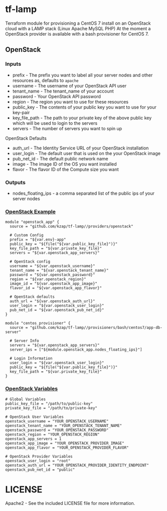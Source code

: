 # tf-lamp

Terraform module for provisioning a CentOS 7 install on an OpenStack cloud with a LAMP stack (Linux Apache MySQL PHP)
At the moment a OpenStack provider is available with a bash provisioner for CentOS 7.

## OpenStack

### Inputs

  * prefix - The prefix you want to label all your server nodes and other resources as, defaults to `apache`
  * username - The username of your OpenStack API user
  * tenant_name - The tenant_name of your account
  * password - Your OpenStack API password
  * region - The region you want to use for these resources
  * public_key - The contents of your public key you want to use for your key-pair
  * key_file_path - The path to your private key of the above public key which will be used to login to the servers
  * servers - The number of servers you want to spin up
  
OpenStack Defaults

  * auth_url - The Identity Service URL of your OpenStack installation
  * user_login - The default user that is used on the your OpenStack image
  * pub_net_id - The default public network name
  * image - The image ID of the OS you want installed
  * flavor - The flavor ID of the Compute size you want

### Outputs

  * nodes_floating_ips - a comma separated list of the public ips of your server nodes

### [OpenStack Example](./examples/openstack/openstack_example.tf)

    module "openstack_app" {
      source = "github.com/kzap/tf-lamp//providers/openstack"
      
      # Custom Config
      prefix = "${var.env}-app"
      public_key = "${file("${var.public_key_file}")}"
      key_file_path = "${var.private_key_file}"
      servers = "${var.openstack_app_servers}"
      
      # OpenStack config
      username = "${var.openstack_username}"
      tenant_name = "${var.openstack_tenant_name}"
      password = "${var.openstack_password}"
      region = "${var.openstack_region}"
      image_id = "${var.openstack_app_image}"
      flavor_id = "${var.openstack_app_flavor}"

      # OpenStack defaults
      auth_url = "${var.openstack_auth_url}"
      user_login = "${var.openstack_user_login}"
      pub_net_id = "${var.openstack_pub_net_id}"
    }

    module "centos_provisioner" {
      source = "github.com/kzap/tf-lamp//provisioners/bash/centos7/app-db-server"
      
      # Server Info
      servers = "${var.openstack_app_servers}"
      server_ips = ["${module.openstack_app.nodes_floating_ips}"]

      # Login Information
      user_login = "${var.openstack_user_login}"
      public_key = "${file("${var.public_key_file}")}"
      key_file_path = "${var.private_key_file}"
    }

### [OpenStack Variables](./examples/openstack/openstack.sample.tfvars)

    # Global Variables 
    public_key_file = "/path/to/public-key"
    private_key_file = "/path/to/private-key"

    # OpenStack User Variables
    openstack_username = "YOUR_OPENSTACK_USERNAME"
    openstack_tenant_name = "YOUR_OPENSTACK_TENANT_NAME"
    openstack_password = "YOUR_OPENSTACK_PASSWORD"
    openstack_region = "YOUR_OPENSTACK_REGION"
    openstack_app_servers = 1
    openstack_app_image = "YOUR_OPENSTACK_PROVIDER_IMAGE"
    openstack_app_flavor = "YOUR_OPENSTACK_PROVIDER_FLAVOR"

    # OpenStack Provider Variables
    openstack_user_login = "root"
    openstack_auth_url = "YOUR_OPENSTACK_PROVIDER_IDENTITY_ENDPOINT"
    openstack_pub_net_id = "public"


# LICENSE

Apache2 - See the included LICENSE file for more information.
